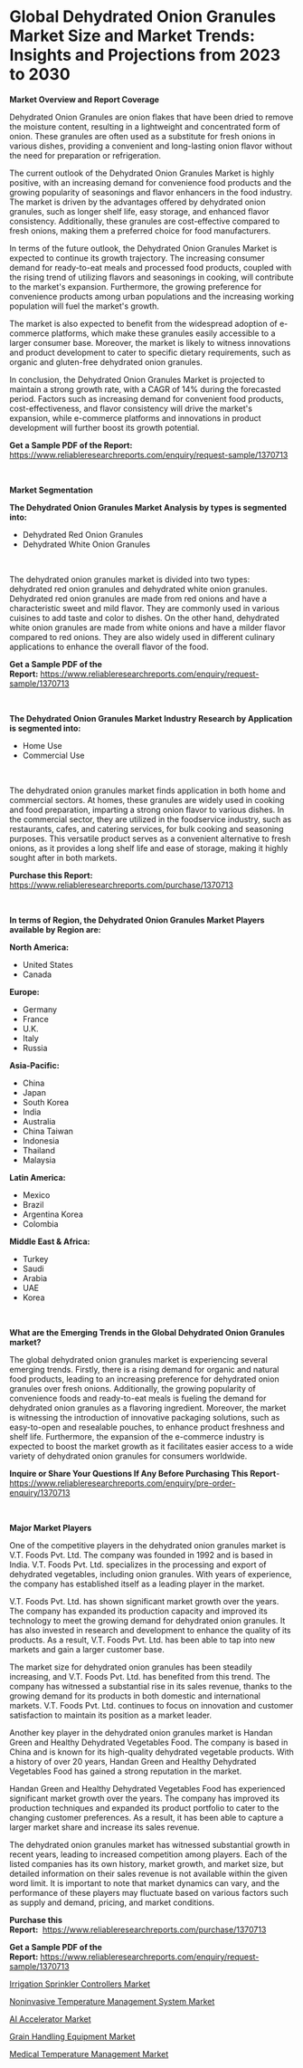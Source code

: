 <p><h1>Global Dehydrated Onion Granules Market Size and Market Trends: Insights and Projections from 2023 to 2030</h1></p><p><strong>Market Overview and Report Coverage</strong></p>
<p><p>Dehydrated Onion Granules are onion flakes that have been dried to remove the moisture content, resulting in a lightweight and concentrated form of onion. These granules are often used as a substitute for fresh onions in various dishes, providing a convenient and long-lasting onion flavor without the need for preparation or refrigeration.</p><p>The current outlook of the Dehydrated Onion Granules Market is highly positive, with an increasing demand for convenience food products and the growing popularity of seasonings and flavor enhancers in the food industry. The market is driven by the advantages offered by dehydrated onion granules, such as longer shelf life, easy storage, and enhanced flavor consistency. Additionally, these granules are cost-effective compared to fresh onions, making them a preferred choice for food manufacturers.</p><p>In terms of the future outlook, the Dehydrated Onion Granules Market is expected to continue its growth trajectory. The increasing consumer demand for ready-to-eat meals and processed food products, coupled with the rising trend of utilizing flavors and seasonings in cooking, will contribute to the market's expansion. Furthermore, the growing preference for convenience products among urban populations and the increasing working population will fuel the market's growth.</p><p>The market is also expected to benefit from the widespread adoption of e-commerce platforms, which make these granules easily accessible to a larger consumer base. Moreover, the market is likely to witness innovations and product development to cater to specific dietary requirements, such as organic and gluten-free dehydrated onion granules.</p><p>In conclusion, the Dehydrated Onion Granules Market is projected to maintain a strong growth rate, with a CAGR of 14% during the forecasted period. Factors such as increasing demand for convenient food products, cost-effectiveness, and flavor consistency will drive the market's expansion, while e-commerce platforms and innovations in product development will further boost its growth potential.</p></p>
<p><strong>Get a Sample PDF of the Report:</strong> <a href="https://www.reliableresearchreports.com/enquiry/request-sample/1370713">https://www.reliableresearchreports.com/enquiry/request-sample/1370713</a></p>
<p>&nbsp;</p>
<p><strong>Market Segmentation</strong></p>
<p><strong>The Dehydrated Onion Granules Market Analysis by types is segmented into:</strong></p>
<p><ul><li>Dehydrated Red Onion Granules</li><li>Dehydrated White Onion Granules</li></ul></p>
<p>&nbsp;</p>
<p><p>The dehydrated onion granules market is divided into two types: dehydrated red onion granules and dehydrated white onion granules. Dehydrated red onion granules are made from red onions and have a characteristic sweet and mild flavor. They are commonly used in various cuisines to add taste and color to dishes. On the other hand, dehydrated white onion granules are made from white onions and have a milder flavor compared to red onions. They are also widely used in different culinary applications to enhance the overall flavor of the food.</p></p>
<p><strong>Get a Sample PDF of the Report:</strong>&nbsp;<a href="https://www.reliableresearchreports.com/enquiry/request-sample/1370713">https://www.reliableresearchreports.com/enquiry/request-sample/1370713</a></p>
<p>&nbsp;</p>
<p><strong>The Dehydrated Onion Granules Market Industry Research by Application is segmented into:</strong></p>
<p><ul><li>Home Use</li><li>Commercial Use</li></ul></p>
<p>&nbsp;</p>
<p><p>The dehydrated onion granules market finds application in both home and commercial sectors. At homes, these granules are widely used in cooking and food preparation, imparting a strong onion flavor to various dishes. In the commercial sector, they are utilized in the foodservice industry, such as restaurants, cafes, and catering services, for bulk cooking and seasoning purposes. This versatile product serves as a convenient alternative to fresh onions, as it provides a long shelf life and ease of storage, making it highly sought after in both markets.</p></p>
<p><strong>Purchase this Report:</strong>&nbsp; <a href="https://www.reliableresearchreports.com/purchase/1370713">https://www.reliableresearchreports.com/purchase/1370713</a></p>
<p>&nbsp;</p>
<p><strong>In terms of Region, the Dehydrated Onion Granules Market Players available by Region are:</strong></p>
<p>
    <p> <strong> North America: </strong>
        <ul>
            <li>United States</li>
            <li>Canada</li>
        </ul>
        </p> 
    <p> <strong> Europe: </strong>
        <ul>
            <li>Germany</li>
            <li>France</li>
            <li>U.K.</li>
            <li>Italy</li>
            <li>Russia</li>
        </ul>
        </p> 
    <p> <strong> Asia-Pacific: </strong>
        <ul>
            <li>China</li>
            <li>Japan</li>
            <li>South Korea</li>
            <li>India</li>
            <li>Australia</li>
            <li>China Taiwan</li>
            <li>Indonesia</li>
            <li>Thailand</li>
            <li>Malaysia</li>
        </ul>
        </p> 
    <p> <strong> Latin America: </strong>
        <ul>
            <li>Mexico</li>
            <li>Brazil</li>
            <li>Argentina Korea</li>
            <li>Colombia</li>
        </ul>
        </p> 
    <p> <strong> Middle East & Africa: </strong>
        <ul>
            <li>Turkey</li>
            <li>Saudi</li>
            <li>Arabia</li>
            <li>UAE</li>
            <li>Korea</li>
        </ul>
    </p>
    </p>
<p>&nbsp;</p>
<p><strong>What are the Emerging Trends in the Global Dehydrated Onion Granules market?</strong></p>
<p><p>The global dehydrated onion granules market is experiencing several emerging trends. Firstly, there is a rising demand for organic and natural food products, leading to an increasing preference for dehydrated onion granules over fresh onions. Additionally, the growing popularity of convenience foods and ready-to-eat meals is fueling the demand for dehydrated onion granules as a flavoring ingredient. Moreover, the market is witnessing the introduction of innovative packaging solutions, such as easy-to-open and resealable pouches, to enhance product freshness and shelf life. Furthermore, the expansion of the e-commerce industry is expected to boost the market growth as it facilitates easier access to a wide variety of dehydrated onion granules for consumers worldwide.</p></p>
<p><strong>Inquire or Share Your Questions If Any Before Purchasing This Report</strong>- <a href="https://www.reliableresearchreports.com/enquiry/pre-order-enquiry/1370713">https://www.reliableresearchreports.com/enquiry/pre-order-enquiry/1370713</a></p>
<p>&nbsp;</p>
<p><strong>Major Market Players</strong></p>
<p><p>One of the competitive players in the dehydrated onion granules market is V.T. Foods Pvt. Ltd. The company was founded in 1992 and is based in India. V.T. Foods Pvt. Ltd. specializes in the processing and export of dehydrated vegetables, including onion granules. With years of experience, the company has established itself as a leading player in the market.</p><p>V.T. Foods Pvt. Ltd. has shown significant market growth over the years. The company has expanded its production capacity and improved its technology to meet the growing demand for dehydrated onion granules. It has also invested in research and development to enhance the quality of its products. As a result, V.T. Foods Pvt. Ltd. has been able to tap into new markets and gain a larger customer base.</p><p>The market size for dehydrated onion granules has been steadily increasing, and V.T. Foods Pvt. Ltd. has benefited from this trend. The company has witnessed a substantial rise in its sales revenue, thanks to the growing demand for its products in both domestic and international markets. V.T. Foods Pvt. Ltd. continues to focus on innovation and customer satisfaction to maintain its position as a market leader.</p><p>Another key player in the dehydrated onion granules market is Handan Green and Healthy Dehydrated Vegetables Food. The company is based in China and is known for its high-quality dehydrated vegetable products. With a history of over 20 years, Handan Green and Healthy Dehydrated Vegetables Food has gained a strong reputation in the market.</p><p>Handan Green and Healthy Dehydrated Vegetables Food has experienced significant market growth over the years. The company has improved its production techniques and expanded its product portfolio to cater to the changing customer preferences. As a result, it has been able to capture a larger market share and increase its sales revenue.</p><p>The dehydrated onion granules market has witnessed substantial growth in recent years, leading to increased competition among players. Each of the listed companies has its own history, market growth, and market size, but detailed information on their sales revenue is not available within the given word limit. It is important to note that market dynamics can vary, and the performance of these players may fluctuate based on various factors such as supply and demand, pricing, and market conditions.</p></p>
<p><strong>Purchase this Report:</strong>&nbsp;&nbsp;<a href="https://www.reliableresearchreports.com/purchase/1370713">https://www.reliableresearchreports.com/purchase/1370713</a></p>
<p></p>
<p><strong>Get a Sample PDF of the Report:</strong>&nbsp;<a href="https://www.reliableresearchreports.com/enquiry/request-sample/1370713">https://www.reliableresearchreports.com/enquiry/request-sample/1370713</a></p>
<p><p><a href="https://www.linkedin.com/pulse/irrigation-sprinkler-controllers-market-research-report-thjfe/">Irrigation Sprinkler Controllers Market</a></p><p><a href="https://github.com/lbird53714/Market-Research-Report-List-1/blob/main/noninvasive-temperature-management-system-market.md">Noninvasive Temperature Management System Market</a></p><p><a href="https://medium.com/@ebbaeffertz1951/ai-accelerator-market-size-cagr-trends-2024-2030-4f2ccb1b425e">AI Accelerator Market</a></p><p><a href="https://medium.com/@lavernacole2023/grain-handling-equipment-market-size-cagr-trends-2024-2030-53335451c3c1">Grain Handling Equipment Market</a></p><p><a href="https://github.com/mabutironaldo/Market-Research-Report-List-1/blob/main/medical-temperature-management-market.md">Medical Temperature Management Market</a></p></p>
